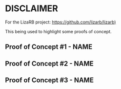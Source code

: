 # DISCLAIMER

For the LizaRB project: [https://github.com/lizarb/lizarb)](https://github.com/lizarb/lizarb)

This being used to highlight some proofs of concept.

## Proof of Concept #1 - NAME

## Proof of Concept #2 - NAME

## Proof of Concept #3 - NAME


